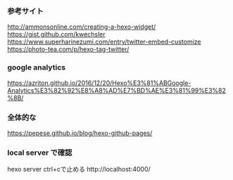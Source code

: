 ### 参考サイト
http://ammonsonline.com/creating-a-hexo-widget/
https://gist.github.com/kwechsler
https://www.superharinezumi.com/entry/twitter-embed-customize
https://photo-tea.com/p/hexo-tag-twitter/

### google analytics
https://azriton.github.io/2016/12/20/Hexo%E3%81%ABGoogle-Analytics%E3%82%92%E8%A8%AD%E7%BD%AE%E3%81%99%E3%82%8B/

### 全体的な
https://pepese.github.io/blog/hexo-github-pages/

### local server で確認
hexo server
ctrl+cで止める
http://localhost:4000/
